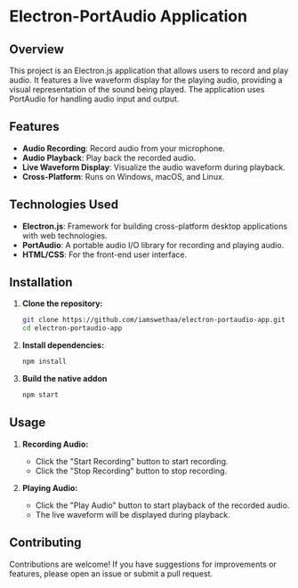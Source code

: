 # Electron-PortAudio Application

## Overview

This project is an Electron.js application that allows users to record and play audio. It features a live waveform display for the playing audio, providing a visual representation of the sound being played. The application uses PortAudio for handling audio input and output.

## Features

- **Audio Recording**: Record audio from your microphone.
- **Audio Playback**: Play back the recorded audio.
- **Live Waveform Display**: Visualize the audio waveform during playback.
- **Cross-Platform**: Runs on Windows, macOS, and Linux.

## Technologies Used

- **Electron.js**: Framework for building cross-platform desktop applications with web technologies.
- **PortAudio**: A portable audio I/O library for recording and playing audio.
- **HTML/CSS**: For the front-end user interface.

## Installation

1. **Clone the repository:**

   ```bash
   git clone https://github.com/iamswethaa/electron-portaudio-app.git
   cd electron-portaudio-app

2. **Install dependencies:**

   ```bash
   npm install

3. **Build the native addon**

   ```bash
   npm start

## Usage

1. **Recording Audio:**
   - Click the "Start Recording" button to start recording.
   - Click the "Stop Recording" button to stop recording.
  
2. **Playing Audio:**
   - Click the "Play Audio" button to start playback of the recorded audio.
   - The live waveform will be displayed during playback.

## Contributing

Contributions are welcome! If you have suggestions for improvements or features, please open an issue or submit a pull request.

